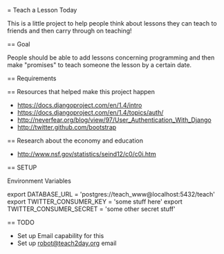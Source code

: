 = Teach a Lesson Today

This is a little project to help people think about lessons they can teach to friends and then carry through on teaching!

== Goal

People should be able to add lessons concerning programming and then make "promises" to teach someone the lesson by a certain date. 

== Requirements

== Resources that helped make this project happen

* https://docs.djangoproject.com/en/1.4/intro
* https://docs.djangoproject.com/en/1.4/topics/auth/
* http://neverfear.org/blog/view/97/User_Authentication_With_Django
* http://twitter.github.com/bootstrap

== Research about the economy and education

* http://www.nsf.gov/statistics/seind12/c0/c0i.htm

== SETUP

Environment Variables

export DATABASE_URL = 'postgres://teach_www@localhost:5432/teach'
export TWITTER_CONSUMER_KEY = 'some stuff here'
export TWITTER_CONSUMER_SECRET = 'some other secret stuff'

== TODO


* Set up Email capability for this
* Set up robot@teach2day.org email
